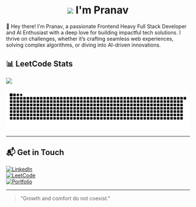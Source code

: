 <h1 align="center"> <img src="https://media.giphy.com/media/hvRJCLFzcasrR4ia7z/giphy.gif" width="30px"/> I'm Pranav</h1>

👋 Hey there! I'm Pranav, a passionate Frontend Heavy  Full Stack Developer and AI Enthusiast with a deep love for building impactful tech solutions. I thrive on challenges, whether it’s crafting seamless web experiences, solving complex algorithms, or diving into AI-driven innovations.



## 📊 LeetCode Stats
![](https://leetcard.jacoblin.cool/Pranav_siva?theme=dark&ext=heatmap)


<img src="https://raw.githubusercontent.com/pranavsivakumar01/pranavsivakumar01/output/snake.svg" alt="Snake animation" />



---

## 📬 Get in Touch

[![LinkedIn](https://img.shields.io/badge/LinkedIn-Connect-blue?style=for-the-badge)](https://www.linkedin.com/in/pranav-siva-b77245259)  
[![LeetCode](https://img.shields.io/badge/LeetCode-Profile-orange?style=for-the-badge)](https://leetcode.com/u/Pranav_siva/)  
[![Portfolio](https://img.shields.io/badge/Portfolio-Visit%20Now-green?style=for-the-badge)](https://pranavsivakumar.tech)  

---

> "Growth and comfort do not coexist." 
